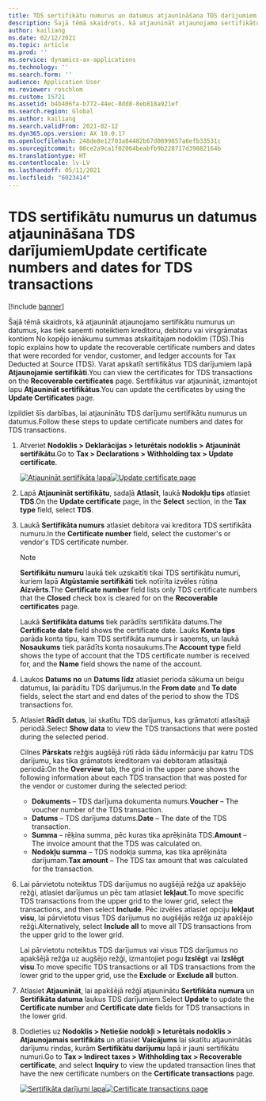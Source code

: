 ```yaml
---
title: TDS sertifikātu numurus un datumus atjaunināšana TDS darījumiem
description: Šajā tēmā skaidrots, kā atjaunināt atjaunojamo sertifikātu numurus un datumus, kas tiek saņemti noteiktiem kreditoru, debitoru vai virsgrāmatas kontiem No kopējo ienākumu summas atskaitītajam nodoklim (TDS).
author: kailiang
ms.date: 02/12/2021
ms.topic: article
ms.prod: ''
ms.service: dynamics-ax-applications
ms.technology: ''
ms.search.form: ''
audience: Application User
ms.reviewer: roschlom
ms.custom: 15721
ms.assetid: b4b406fa-b772-44ec-8dd8-8eb818a921ef
ms.search.region: Global
ms.author: kailiang
ms.search.validFrom: 2021-02-12
ms.dyn365.ops.version: AX 10.0.17
ms.openlocfilehash: 248de8e12703a84482b67d0899857a6efb33531c
ms.sourcegitcommit: 08ce2a9ca1f02064beabfb9b228717d39882164b
ms.translationtype: HT
ms.contentlocale: lv-LV
ms.lasthandoff: 05/11/2021
ms.locfileid: "6023414"
---
```

# <a name="update-certificate-numbers-and-dates-for-tds-transactions"></a><span data-ttu-id="10e6c-103">TDS sertifikātu numurus un datumus atjaunināšana TDS darījumiem</span><span class="sxs-lookup"><span data-stu-id="10e6c-103">Update certificate numbers and dates for TDS transactions</span></span>

[!include [banner](../includes/banner.md)]

<span data-ttu-id="10e6c-104">Šajā tēmā skaidrots, kā atjaunināt atjaunojamo sertifikātu numurus un datumus, kas tiek saņemti noteiktiem kreditoru, debitoru vai virsgrāmatas kontiem No kopējo ienākumu summas atskaitītajam nodoklim (TDS).</span><span class="sxs-lookup"><span data-stu-id="10e6c-104">This topic explains how to update the recoverable certificate numbers and dates that were recorded for vendor, customer, and ledger accounts for Tax Deducted at Source (TDS).</span></span> <span data-ttu-id="10e6c-105">Varat apskatīt sertifikātus TDS darījumiem lapā **Atjaunojamie sertifikāti**.</span><span class="sxs-lookup"><span data-stu-id="10e6c-105">You can view the certificates for TDS transactions on the **Recoverable certificates** page.</span></span> <span data-ttu-id="10e6c-106">Sertifikātus var atjaunināt, izmantojot lapu **Atjaunināt sertifikātus**.</span><span class="sxs-lookup"><span data-stu-id="10e6c-106">You can update the certificates by using the **Update Certificates** page.</span></span>

<span data-ttu-id="10e6c-107">Izpildiet šīs darbības, lai atjauninātu TDS darījumu sertifikātu numurus un datumus.</span><span class="sxs-lookup"><span data-stu-id="10e6c-107">Follow these steps to update certificate numbers and dates for TDS transactions.</span></span>

1. <span data-ttu-id="10e6c-108">Atveriet **Nodoklis \> Deklarācijas \> Ieturētais nodoklis \> Atjaunināt sertifikātu**.</span><span class="sxs-lookup"><span data-stu-id="10e6c-108">Go to **Tax \> Declarations \> Withholding tax \> Update certificate**.</span></span>

    <span data-ttu-id="10e6c-109">[![Atjaunināt sertifikāta lapa](./media/apac-ind-TDS-45.png)](./media/apac-ind-TDS-45.png)</span><span class="sxs-lookup"><span data-stu-id="10e6c-109">[![Update certificate page](./media/apac-ind-TDS-45.png)](./media/apac-ind-TDS-45.png)</span></span>

2. <span data-ttu-id="10e6c-110">Lapā **Atjaunināt sertifikātu**, sadaļā **Atlasīt**, laukā **Nodokļu tips** atlasiet **TDS**.</span><span class="sxs-lookup"><span data-stu-id="10e6c-110">On the **Update certificate** page, in the **Select** section, in the **Tax type** field, select **TDS**.</span></span>
3. <span data-ttu-id="10e6c-111">Laukā **Sertifikāta numurs** atlasiet debitora vai kreditora TDS sertifikāta numuru.</span><span class="sxs-lookup"><span data-stu-id="10e6c-111">In the **Certificate number** field, select the customer's or vendor's TDS certificate number.</span></span>

    > [!NOTE]
    > <span data-ttu-id="10e6c-112">**Sertifikātu numuru** laukā tiek uzskaitīti tikai TDS sertifikātu numuri, kuriem lapā **Atgūstamie sertifikāti** tiek notīrīta izvēles rūtiņa **Aizvērts**.</span><span class="sxs-lookup"><span data-stu-id="10e6c-112">The **Certificate number** field lists only TDS certificate numbers that the **Closed** check box is cleared for on the **Recoverable certificates** page.</span></span>

    <span data-ttu-id="10e6c-113">Laukā **Sertifikāta datums** tiek parādīts sertifikāta datums.</span><span class="sxs-lookup"><span data-stu-id="10e6c-113">The **Certificate date** field shows the certificate date.</span></span> <span data-ttu-id="10e6c-114">Lauks **Konta tips** parāda konta tipu, kam TDS sertifikāta numurs ir saņemts, un laukā **Nosaukums** tiek parādīts konta nosaukums.</span><span class="sxs-lookup"><span data-stu-id="10e6c-114">The **Account type** field shows the type of account that the TDS certificate number is received for, and the **Name** field shows the name of the account.</span></span>

5. <span data-ttu-id="10e6c-115">Laukos **Datums no** un **Datums līdz** atlasiet perioda sākuma un beigu datumus, lai parādītu TDS darījumus.</span><span class="sxs-lookup"><span data-stu-id="10e6c-115">In the **From date** and **To date** fields, select the start and end dates of the period to show the TDS transactions for.</span></span>
6. <span data-ttu-id="10e6c-116">Atlasiet **Rādīt datus**, lai skatītu TDS darījumus, kas grāmatoti atlasītajā periodā.</span><span class="sxs-lookup"><span data-stu-id="10e6c-116">Select **Show data** to view the TDS transactions that were posted during the selected period.</span></span>

    <span data-ttu-id="10e6c-117">Cilnes **Pārskats** režģis augšējā rūtī rāda šādu informāciju par katru TDS darījumu, kas tika grāmatots kreditoram vai debitoram atlasītajā periodā:</span><span class="sxs-lookup"><span data-stu-id="10e6c-117">On the **Overview** tab, the grid in the upper pane shows the following information about each TDS transaction that was posted for the vendor or customer during the selected period:</span></span>

    - <span data-ttu-id="10e6c-118">**Dokuments** – TDS darījuma dokumenta numurs.</span><span class="sxs-lookup"><span data-stu-id="10e6c-118">**Voucher** – The voucher number of the TDS transaction.</span></span>
    - <span data-ttu-id="10e6c-119">**Datums** – TDS darījuma datums.</span><span class="sxs-lookup"><span data-stu-id="10e6c-119">**Date** – The date of the TDS transaction.</span></span>
    - <span data-ttu-id="10e6c-120">**Summa** – rēķina summa, pēc kuras tika aprēķināta TDS.</span><span class="sxs-lookup"><span data-stu-id="10e6c-120">**Amount** – The invoice amount that the TDS was calculated on.</span></span>
    - <span data-ttu-id="10e6c-121">**Nodokļu summa** – TDS nodokļa summa, kas tika aprēķināta darījumam.</span><span class="sxs-lookup"><span data-stu-id="10e6c-121">**Tax amount** – The TDS tax amount that was calculated for the transaction.</span></span>

7. <span data-ttu-id="10e6c-122">Lai pārvietotu noteiktus TDS darījumus no augšējā režģa uz apakšējo režģi, atlasiet darījumus un pēc tam atlasiet **Iekļaut**.</span><span class="sxs-lookup"><span data-stu-id="10e6c-122">To move specific TDS transactions from the upper grid to the lower grid, select the transactions, and then select **Include**.</span></span> <span data-ttu-id="10e6c-123">Pēc izvēles atlasiet opciju **Iekļaut visu**, lai pārvietotu visus TDS darījumus no augšējās režģa uz apakšējo režģi.</span><span class="sxs-lookup"><span data-stu-id="10e6c-123">Alternatively, select **Include all** to move all TDS transactions from the upper grid to the lower grid.</span></span>

    <span data-ttu-id="10e6c-124">Lai pārvietotu noteiktus TDS darījumus vai visus TDS darījumus no apakšējā režģa uz augšējo režģi, izmantojiet pogu **Izslēgt** vai **Izslēgt visu**.</span><span class="sxs-lookup"><span data-stu-id="10e6c-124">To move specific TDS transactions or all TDS transactions from the lower grid to the upper grid, use the **Exclude** or **Exclude all** button.</span></span>

8. <span data-ttu-id="10e6c-125">Atlasiet **Atjaunināt**, lai apakšējā režģī atjauninātu **Sertifikāta numura** un **Sertifikāta datuma** laukus TDS darījumiem.</span><span class="sxs-lookup"><span data-stu-id="10e6c-125">Select **Update** to update the **Certificate number** and **Certificate date** fields for TDS transactions in the lower grid.</span></span>
10. <span data-ttu-id="10e6c-126">Dodieties uz **Nodoklis \> Netiešie nodokļi \> Ieturētais nodoklis \> Atjaunojamais sertifikāts** un atlasiet **Vaicājums** lai skatītu atjauninātās darījumu rindas, kurām **Sertifikātu darījumu** lapā ir jauni sertifikātu numuri.</span><span class="sxs-lookup"><span data-stu-id="10e6c-126">Go to **Tax \> Indirect taxes \> Withholding tax \> Recoverable certificate**, and select **Inquiry** to view the updated transaction lines that have the new certificate numbers on the **Certificate transactions** page.</span></span>

    <span data-ttu-id="10e6c-127">[![Sertifikāta darījumi lapa](./media/apac-ind-TDS-46.png)](./media/apac-ind-TDS-46.png)</span><span class="sxs-lookup"><span data-stu-id="10e6c-127">[![Certificate transactions page](./media/apac-ind-TDS-46.png)](./media/apac-ind-TDS-46.png)</span></span>
